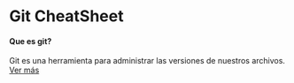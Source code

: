 # Git CheatSheet

#### Que es git?

Git es una herramienta para administrar las versiones de nuestros archivos. [Ver más](git.md)